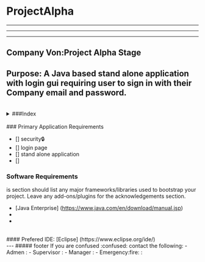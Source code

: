 # **ProjectAlpha**
---
---
---
## Company Von:Project Alpha Stage
Purpose:
A Java based stand alone application with login gui requiring user to sign in with their Company email and password.
---
<br>
<details>
<summary>###Index</summary>
<ul>
    <li>[index](#anchor-links)</li>
    <li>[primary application requirements](#anchor-links)</li>
    <li>[software requirements](#anchor-links)</li>
    <li>[preferred IED](#anchor-links)</li>
    <li>[anchor link](#anchor-links)</li>
</ul>
</details>
<br>
### Primary Application Requirements

- [] security:lock:
- [] login page
- [] stand alone application
- [] 


### Software Requirements 

is section should list any major frameworks/libraries used to bootstrap your project. Leave any add-ons/plugins for the acknowledgements section. 

* [Java Enterprise] (https://www.java.com/en/download/manual.jsp)
* 
* 

<br>
#### Prefered IDE:
    [Eclipse] (https://www.eclipse.org/ide/)

<br>
---
##### footer
If you are confused :confused: contact the following:
- Admen : 
- Supervisor : 
- Manager : 
- Emergency:fire: : 
